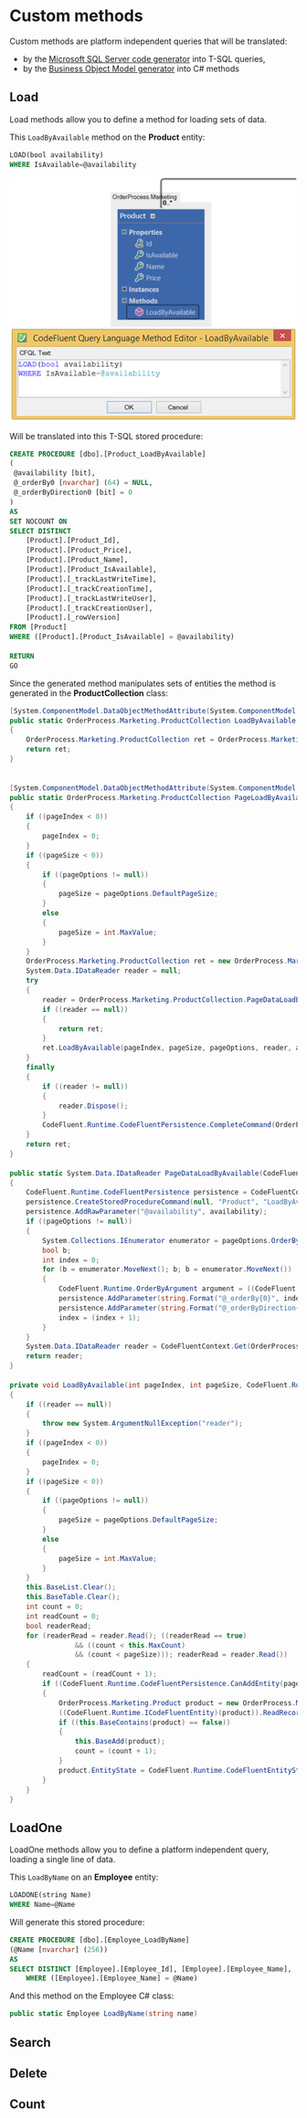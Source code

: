 # Custom methods

Custom methods are platform independent queries that will be translated:
* by the [Microsoft SQL Server code generator](../code-generators/microsoft_sql_server_code_generator.md) into T-SQL queries,
* by the [Business Object Model generator](code-generators/c_business_object_model_generator.md) into C# methods

## Load

Load methods allow you to define a method for loading sets of data.

This ```LoadByAvailable``` method on the **Product** entity:
```sql
LOAD(bool availability)
WHERE IsAvailable=@availability
```
![](img/cfql-02.png)

Will be translated into this T-SQL stored procedure:

```sql
CREATE PROCEDURE [dbo].[Product_LoadByAvailable]
(
 @availability [bit],
 @_orderBy0 [nvarchar] (64) = NULL,
 @_orderByDirection0 [bit] = 0
)
AS
SET NOCOUNT ON
SELECT DISTINCT
    [Product].[Product_Id], 
    [Product].[Product_Price], 
    [Product].[Product_Name], 
    [Product].[Product_IsAvailable], 
    [Product].[_trackLastWriteTime], 
    [Product].[_trackCreationTime], 
    [Product].[_trackLastWriteUser], 
    [Product].[_trackCreationUser], 
    [Product].[_rowVersion] 
FROM [Product]
WHERE ([Product].[Product_IsAvailable] = @availability)

RETURN
GO
```

Since the generated method manipulates sets of entities the method is generated in the **ProductCollection** class:

```csharp
[System.ComponentModel.DataObjectMethodAttribute(System.ComponentModel.DataObjectMethodType.Select, true)]
public static OrderProcess.Marketing.ProductCollection LoadByAvailable(bool availability)
{
    OrderProcess.Marketing.ProductCollection ret = OrderProcess.Marketing.ProductCollection.PageLoadByAvailable(int.MinValue, int.MaxValue, null, availability);
    return ret;
}


[System.ComponentModel.DataObjectMethodAttribute(System.ComponentModel.DataObjectMethodType.Select, true)]
public static OrderProcess.Marketing.ProductCollection PageLoadByAvailable(int pageIndex, int pageSize, CodeFluent.Runtime.PageOptions pageOptions, bool availability)
{
    if ((pageIndex < 0))
    {
        pageIndex = 0;
    }
    if ((pageSize < 0))
    {
        if ((pageOptions != null))
        {
            pageSize = pageOptions.DefaultPageSize;
        }
        else
        {
            pageSize = int.MaxValue;
        }
    }
    OrderProcess.Marketing.ProductCollection ret = new OrderProcess.Marketing.ProductCollection();
    System.Data.IDataReader reader = null;
    try
    {
        reader = OrderProcess.Marketing.ProductCollection.PageDataLoadByAvailable(pageOptions, availability);
        if ((reader == null))
        {
            return ret;
        }
        ret.LoadByAvailable(pageIndex, pageSize, pageOptions, reader, availability);
    }
    finally
    {
        if ((reader != null))
        {
            reader.Dispose();
        }
        CodeFluent.Runtime.CodeFluentPersistence.CompleteCommand(OrderProcess.Constants.OrderProcessStoreName);
    }
    return ret;
}

public static System.Data.IDataReader PageDataLoadByAvailable(CodeFluent.Runtime.PageOptions pageOptions, bool availability)
{
    CodeFluent.Runtime.CodeFluentPersistence persistence = CodeFluentContext.Get(OrderProcess.Constants.OrderProcessStoreName).Persistence;
    persistence.CreateStoredProcedureCommand(null, "Product", "LoadByAvailable");
    persistence.AddRawParameter("@availability", availability);
    if ((pageOptions != null))
    {
        System.Collections.IEnumerator enumerator = pageOptions.OrderByArguments.GetEnumerator();
        bool b;
        int index = 0;
        for (b = enumerator.MoveNext(); b; b = enumerator.MoveNext())
        {
            CodeFluent.Runtime.OrderByArgument argument = ((CodeFluent.Runtime.OrderByArgument)(enumerator.Current));
            persistence.AddParameter(string.Format("@_orderBy{0}", index), argument.Name);
            persistence.AddParameter(string.Format("@_orderByDirection{0}", index), ((int)(argument.Direction)));
            index = (index + 1);
        }
    }
    System.Data.IDataReader reader = CodeFluentContext.Get(OrderProcess.Constants.OrderProcessStoreName).Persistence.ExecuteReader();
    return reader;
}

private void LoadByAvailable(int pageIndex, int pageSize, CodeFluent.Runtime.PageOptions pageOptions, System.Data.IDataReader reader, bool availability)
{
    if ((reader == null))
    {
        throw new System.ArgumentNullException("reader");
    }
    if ((pageIndex < 0))
    {
        pageIndex = 0;
    }
    if ((pageSize < 0))
    {
        if ((pageOptions != null))
        {
            pageSize = pageOptions.DefaultPageSize;
        }
        else
        {
            pageSize = int.MaxValue;
        }
    }
    this.BaseList.Clear();
    this.BaseTable.Clear();
    int count = 0;
    int readCount = 0;
    bool readerRead;
    for (readerRead = reader.Read(); ((readerRead == true) 
                && ((count < this.MaxCount) 
                && (count < pageSize))); readerRead = reader.Read())
    {
        readCount = (readCount + 1);
        if ((CodeFluent.Runtime.CodeFluentPersistence.CanAddEntity(pageIndex, pageSize, pageOptions, readCount) == true))
        {
            OrderProcess.Marketing.Product product = new OrderProcess.Marketing.Product();
            ((CodeFluent.Runtime.ICodeFluentEntity)(product)).ReadRecord(reader);
            if ((this.BaseContains(product) == false))
            {
                this.BaseAdd(product);
                count = (count + 1);
            }
            product.EntityState = CodeFluent.Runtime.CodeFluentEntityState.Unchanged;
        }
    }
}
```

## LoadOne

LoadOne methods allow you to define a platform independent query, loading a single line of data.

This ```LoadByName``` on an **Employee** entity:

```sql
LOADONE(string Name)
WHERE Name=@Name
```

Will generate this stored procedure:


```sql
CREATE PROCEDURE [dbo].[Employee_LoadByName]
(@Name [nvarchar] (256))
AS
SELECT DISTINCT [Employee].[Employee_Id], [Employee].[Employee_Name], ... FROM [Employee]
    WHERE ([Employee].[Employee_Name] = @Name)
```

And this method on the Employee C# class:

```csharp
public static Employee LoadByName(string name)
```

## Search



## Delete

## Count

## 